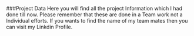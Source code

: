 ###Project Data
Here you will find all the project Information which I had done till now. Please remember that these are done in a Team work not a Individual efforts.
If you wants to find the name of my team mates then you can visit my Linkdin Profile.

